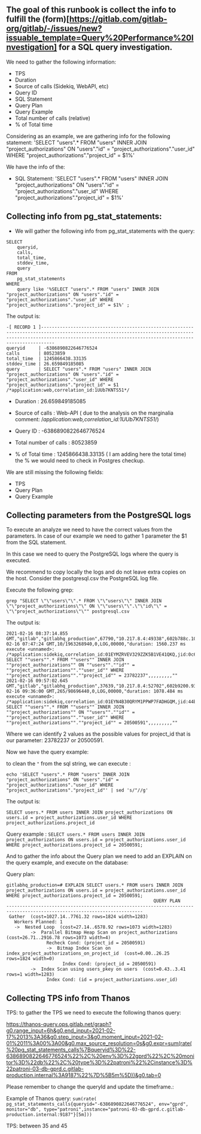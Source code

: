 ## The goal of this runbook is collect the info to fulfill the (form)[https://gitlab.com/gitlab-org/gitlab/-/issues/new?issuable_template=Query%20Performance%20Investigation] for a SQL query investigation. 


We need to gather the following information:

- TPS
- Duration
- Source of calls (Sidekiq, WebAPI, etc)
- Query ID
- SQL Statement
- Query Plan
- Query Example
- Total number of calls (relative)
- % of Total time

Considering as an example, we are gathering info for the following statement: 'SELECT "users".* FROM "users" INNER JOIN "project_authorizations" ON "users"."id" = "project_authorizations"."user_id" WHERE "project_authorizations"."project_id" = $1%'

We have the info of the:

- SQL Statement: 'SELECT "users".* FROM "users" INNER JOIN "project_authorizations" ON "users"."id" = "project_authorizations"."user_id" WHERE "project_authorizations"."project_id" = $1%'



## Collecting info from pg_stat_statements:


- We will gather the following info from pg_stat_statements with the query:


```
SELECT
	queryid, 
	calls, 
	total_time, 
	stddev_time, 
	query 
FROM 
	pg_stat_statements 
WHERE 
	query like '%SELECT "users".* FROM "users" INNER JOIN "project_authorizations" ON "users"."id" = "project_authorizations"."user_id" WHERE "project_authorizations"."project_id" = $1%' ;

```

The output is:

```
-[ RECORD 1 ]-----------------------------------------------------------------------------------------------------------------------------------------------------------------------------------------------------------------------
queryid     | -6386890822646776524
calls       | 80523859
total_time  | 1245866438.33135
stddev_time | 26.659849185085
query       | SELECT "users".* FROM "users" INNER JOIN "project_authorizations" ON "users"."id" = "project_authorizations"."user_id" WHERE "project_authorizations"."project_id" = $1 /*application:web,correlation_id:1UUb7KNTS51*/

```

- Duration : 26.659849185085
- Source of calls : Web-API  ( due to the analysis on the marginalia comment: /*application:web,correlation_id:1UUb7KNTS51*/)
- Query ID : -6386890822646776524

- Total number of calls : 80523859
- % of Total time : 1245866438.33135 ( I am adding here the total time) the % we would need to check in Postgres checkup.


We are still missing the following fields: 

- TPS
- Query Plan
- Query Example 

## Collecting parameters from the PostgreSQL logs

To execute an analyze we need to have the correct values from the parameters. In case of our example we need to gather 1 parameter the $1 from the SQL statement.

In this case we need to query the PostgreSQL logs where the query is executed.

We recommend to copy locally the logs and do not leave extra copies on the host. Consider the postgresql.csv the PostgreSQL log file.

Execute the following grep:

`grep "SELECT \"\"users\"\".* FROM \"\"users\"\" INNER JOIN \"\"project_authorizations\"\" ON \"\"users\"\".\"\"id\"\" = \"\"project_authorizations\"\"" postgresql.csv`

The output is:

```
2021-02-16 08:37:14.855 GMT,"gitlab","gitlabhq_production",67790,"10.217.8.4:49338",602b788c.108ce,32,"SELECT",2021-02-16 07:47:24 GMT,10/1963268940,0,LOG,00000,"duration: 1560.237 ms  execute <unnamed>: /*application:sidekiq,correlation_id:01EYMZRVEV329ZZK5B1VE41QKQ,jid:0c6f40b156bec305b1080cac,job_class:PipelineNotificationWorker*/ SELECT ""users"".* FROM ""users"" INNER JOIN ""project_authorizations"" ON ""users"".""id"" = ""project_authorizations"".""user_id"" WHERE ""project_authorizations"".""project_id"" = 23782237",,,,,,,,,""
2021-02-16 09:57:02.645 GMT,"gitlab","gitlabhq_production",37639,"10.217.8.4:52702",602b9200.9307,10,"SELECT",2021-02-16 09:36:00 GMT,265/98696440,0,LOG,00000,"duration: 1078.484 ms  execute <unnamed>: /*application:sidekiq,correlation_id:01EYN4B30QRYM1PPWP7FADHGQM,jid:44ba77e77db34ae24fe48709,job_class:PipelineNotificationWorker*/ SELECT ""users"".* FROM ""users"" INNER JOIN ""project_authorizations"" ON ""users"".""id"" = ""project_authorizations"".""user_id"" WHERE ""project_authorizations"".""project_id"" = 20500591",,,,,,,,,""
```

Where we can identify 2 values as the possible values for project_id that is our parameter: 23782237 or 20500591.


Now we have the query example: 

to clean the `"` from the sql string, we can execute :

```
echo 'SELECT "users".* FROM "users" INNER JOIN "project_authorizations" ON "users"."id" = "project_authorizations"."user_id" WHERE "project_authorizations"."project_id"' | sed 's/"//g'

```

The output is:
```
SELECT users.* FROM users INNER JOIN project_authorizations ON users.id = project_authorizations.user_id WHERE project_authorizations.project_id
```

Query example : `SELECT users.* FROM users INNER JOIN project_authorizations ON users.id = project_authorizations.user_id WHERE project_authorizations.project_id = 20500591;`

And to gather the info about the Query plan we need to add an EXPLAIN on the query example, and execute on the database: 


Query plan: 
```
gitlabhq_production=# EXPLAIN SELECT users.* FROM users INNER JOIN project_authorizations ON users.id = project_authorizations.user_id WHERE project_authorizations.project_id = 20500591;
                                                       QUERY PLAN
-------------------------------------------------------------------------------------------------------------------------
 Gather  (cost=1027.14..7761.32 rows=1824 width=1283)
   Workers Planned: 1
   ->  Nested Loop  (cost=27.14..6578.92 rows=1073 width=1283)
         ->  Parallel Bitmap Heap Scan on project_authorizations  (cost=26.71..2916.78 rows=1073 width=4)
               Recheck Cond: (project_id = 20500591)
               ->  Bitmap Index Scan on index_project_authorizations_on_project_id  (cost=0.00..26.25 rows=1824 width=0)
                     Index Cond: (project_id = 20500591)
         ->  Index Scan using users_pkey on users  (cost=0.43..3.41 rows=1 width=1283)
               Index Cond: (id = project_authorizations.user_id)
```


## Collecting TPS info from Thanos

TPS: to gather the TPS we need to execute the following thanos query: 

https://thanos-query.ops.gitlab.net/graph?g0.range_input=6h&g0.end_input=2021-02-17%2013%3A36&g0.step_input=3&g0.moment_input=2021-02-01%2011%3A00%3A00&g0.max_source_resolution=0s&g0.expr=sum(rate(%20pg_stat_statements_calls%7Bqueryid%3D%22-6386890822646776524%22%2C%20env%3D%22gprd%22%2C%20monitor%3D%22db%22%2C%20type%3D%22patroni%22%2Cinstance%3D%22patroni-03-db-gprd.c.gitlab-production.internal%3A9187%22%7D%5B5m%5D))&g0.tab=0

Please remember to change the queryId and update the timeframe.:

Example of Thanos query: `sum(rate( pg_stat_statements_calls{queryid="-6386890822646776524", env="gprd", monitor="db", type="patroni",instance="patroni-03-db-gprd.c.gitlab-production.internal:9187"}[5m]))`

TPS: between 35 and 45
